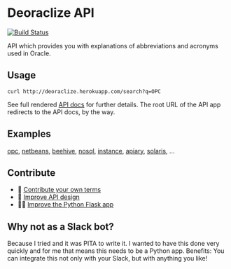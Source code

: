 # Deoraclize API

[![Build Status](https://travis-ci.org/honzajavorek/deoraclize.svg?branch=master)](https://travis-ci.org/honzajavorek/deoraclize)

API which provides you with explanations of abbreviations and acronyms used in Oracle.

## Usage

```
curl http://deoraclize.herokuapp.com/search?q=OPC
```

See full rendered [API docs](http://docs.deoraclize.apiary.io) for further details. The root URL of the API app redirects to the API docs, by the way.

## Examples

[opc](http://deoraclize.herokuapp.com/search?q=opc), [netbeans](http://deoraclize.herokuapp.com/search?q=netbeans), [beehive](http://deoraclize.herokuapp.com/search?q=beehive), [nosql](http://deoraclize.herokuapp.com/search?q=nosql), [instance](http://deoraclize.herokuapp.com/search?q=instance), [apiary](http://deoraclize.herokuapp.com/search?q=apiary), [solaris](http://deoraclize.herokuapp.com/search?q=solaris), ...

## Contribute

- 📝 [Contribute your own terms](https://github.com/honzajavorek/deoraclize/wiki/Deoraclize)
- 📐 [Improve API design](https://github.com/honzajavorek/deoraclize/blob/master/deoraclize-apiary.apib)
- 👩‍💻 [Improve the Python Flask app](https://github.com/honzajavorek/deoraclize/blob/master/app.py)

## Why not as a Slack bot?

Because I tried and it was PITA to write it. I wanted to have this done very quickly and for me that means this needs to be a Python app. Benefits: You can integrate this not only with your Slack, but with anything you like!
